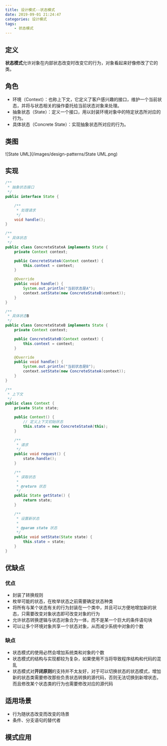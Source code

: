 ```yaml
---
title: 设计模式--状态模式
date: 2019-09-01 21:24:47
categories: 设计模式
tags:
	- 状态模式
---
```

## 定义
**状态模式**允许对象在内部状态改变时改变它的行为，对象看起来好像修改了它的类。

## 角色
* 环境（Context）：也称上下文，它定义了客户感兴趣的接口，维护一个当前状态，并将与状态相关的操作委托给当前状态对象来处理。
* 抽象状态（State）：定义一个接口，用以封装环境对象中的特定状态所对应的行为。
* 具体状态（Concrete State）：实现抽象状态所对应的行为。

## 类图
![State UML](/images/design-patterns/State UML.png)

## 实现
```java
/**
 * 抽象状态接口
 */
public interface State {

    /**
     * 处理请求
     */
    void handle();
}

/**
 * 具体状态
 */
public class ConcreteStateA implements State {
    private Context context;

    public ConcreteStateA(Context context) {
        this.context = context;
    }

    @Override
    public void handle() {
        System.out.println("当前状态是A");
        context.setState(new ConcreteStateB(context));
    }
}

/**
 * 具体状态B
 */
public class ConcreteStateB implements State {
    private Context context;

    public ConcreteStateB(Context context) {
        this.context = context;
    }

    @Override
    public void handle() {
        System.out.println("当前状态是B");
        context.setState(new ConcreteStateA(context));
    }
}

/**
 * 上下文
 */
public class Context {
    private State state;

    public Context() {
        // 定义上下文初始状态
        this.state = new ConcreteStateA(this);
    }

    /**
     * 请求
     */
    public void request() {
        state.handle();
    }

    /**
     * 读取状态
     *
     * @return 状态
     */
    public State getState() {
        return state;
    }

    /**
     * 设置新状态
     *
     * @param state 状态
     */
    public void setState(State state) {
        this.state = state;
    }
}
```

## 优缺点
### 优点
* 封装了转换规则
* 枚举可能的状态，在枚举状态之前需要确定状态种类
* 将所有与某个状态有关的行为封装在一个类中，并且可以方便地增加新的状态，只需要改变对象状态即可改变对象的行为
* 允许状态转换逻辑与状态对象合为一体，而不是某一个巨大的条件语句块
* 可以让多个环境对象共享一个状态对象，从而减少系统中对象的个数

### 缺点
* 状态模式的使用必然会增加系统类和对象的个数
* 状态模式的结构与实现都较为复杂，如果使用不当将导致程序结构和代码的混乱
* 状态模式对**开闭原则**的支持并不太友好，对于可以切换状态的状态模式，增加新的状态类需要修改那些负责状态转换的源代码，否则无法切换到新增状态，而且修改某个状态类的行为也需要修改对应的源代码

## 适用场景
* 行为随状态改变而改变的场景
* 条件、分支语句的替代者

## 模式应用